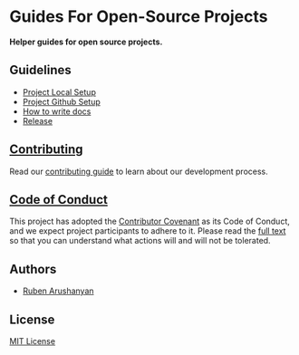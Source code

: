 # Guides For Open-Source Projects

**Helper guides for open source projects.**

## Guidelines

- [Project Local Setup](/local-setup.md)
- [Project Github Setup](/github-setup.md)
- [How to write docs](/docs.md)
- [Release](/release.md)

## [Contributing](https://github.com/ruben-arushanyan/guide-open-source/blob/master/CONTRIBUTING.md)

Read our [contributing guide](https://github.com/ruben-arushanyan/guide-open-source/blob/master/CONTRIBUTING.md) to learn about our development process.

## [Code of Conduct](https://github.com/ruben-arushanyan/guide-open-source/blob/master/CODE_OF_CONDUCT.md)

This project has adopted the [Contributor Covenant](https://www.contributor-covenant.org) as its Code of Conduct, and we expect project participants to adhere to it. Please read the [full text](https://github.com/ruben-arushanyan/guide-open-source/blob/master/CODE_OF_CONDUCT.md) so that you can understand what actions will and will not be tolerated.

## Authors

- [Ruben Arushanyan](https://github.com/ruben-arushanyan)

## License

[MIT License](https://github.com/Ruben-Arushanyan/guide-open-source/blob/master/LICENSE)
